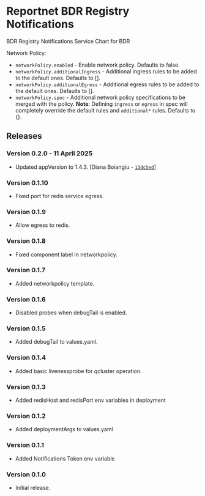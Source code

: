 # Reportnet BDR Registry Notifications

BDR Registry Notifications Service Chart for BDR

Network Policy:
- `networkPolicy.enabled` - Enable network policy. Defaults to false.
- `networkPolicy.additionalIngress` - Additional ingress rules to be added to the default ones. Defaults to [].
- `networkPolicy.additionalEgress` - Additional egress rules to be added to the default ones. Defaults to [].
- `networkPolicy.spec` - Additional network policy specifications to be merged with the policy. **Note**: Defining `ingress` or `egress` in spec will completely override the default rules and `additional*` rules. Defaults to {}.

## Releases

### Version 0.2.0 - 11 April 2025
- Updated appVersion to 1.4.3. [Diana Boiangiu - [`13dc5ed`](https://github.com/eea/helm-charts/commit/13dc5ed21698977a1af4ce367033b541f44f7944)]

### Version 0.1.10
- Fixed port for redis service egress.

### Version 0.1.9
- Allow egress to redis.

### Version 0.1.8
- Fixed component label in networkpolicy.

### Version 0.1.7
- Added networkpolicy template.

### Version 0.1.6
- Disabled probes when debugTail is enabled.

### Version 0.1.5
- Added debugTail to values.yaml.

### Version 0.1.4
- Added basic livenessprobe for qcluster operation.

### Version 0.1.3
- Added redisHost and redisPort env variables in deployment

### Version 0.1.2
- Added deploymentArgs to values.yaml

### Version 0.1.1
- Added Notifications Token env variable

### Version 0.1.0
- Initial release.
